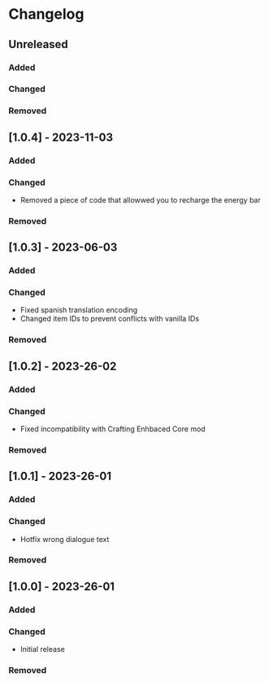 # Changelog

## Unreleased
### Added
### Changed
### Removed

## [1.0.4] - 2023-11-03
### Added
### Changed
- Removed a piece of code that allowwed you to recharge the energy bar
### Removed

## [1.0.3] - 2023-06-03
### Added
### Changed
- Fixed spanish translation encoding
- Changed item IDs to prevent conflicts with vanilla IDs
### Removed

## [1.0.2] - 2023-26-02
### Added
### Changed
- Fixed incompatibility with Crafting Enhbaced Core mod
### Removed

## [1.0.1] - 2023-26-01
### Added
### Changed
- Hotfix wrong dialogue text
### Removed

## [1.0.0] - 2023-26-01
### Added
### Changed
- Initial release
### Removed
